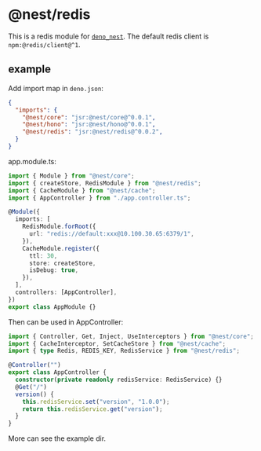 # @nest/redis

This is a redis module for [`deno_nest`](https://nests.deno.dev/en-US).
The default redis client is `npm:@redis/client@^1`.

## example

Add import map in `deno.json`:

```json
{
  "imports": {
    "@nest/core": "jsr:@nest/core@^0.0.1",
    "@nest/hono": "jsr:@nest/hono@^0.0.1",
    "@nest/redis": "jsr:@nest/redis@^0.0.2",
  }
}
```

app.module.ts:

```typescript
import { Module } from "@nest/core";
import { createStore, RedisModule } from "@nest/redis";
import { CacheModule } from "@nest/cache";
import { AppController } from "./app.controller.ts";

@Module({
  imports: [
    RedisModule.forRoot({
      url: "redis://default:xxx@10.100.30.65:6379/1",
    }),
    CacheModule.register({
      ttl: 30,
      store: createStore,
      isDebug: true,
    }),
  ],
  controllers: [AppController],
})
export class AppModule {}
```

Then can be used in AppController:

```ts
import { Controller, Get, Inject, UseInterceptors } from "@nest/core";
import { CacheInterceptor, SetCacheStore } from "@nest/cache";
import { type Redis, REDIS_KEY, RedisService } from "@nest/redis";

@Controller("")
export class AppController {
  constructor(private readonly redisService: RedisService) {}
  @Get("/")
  version() {
    this.redisService.set("version", "1.0.0");
    return this.redisService.get("version");
  }
}
```

More can see the example dir.
